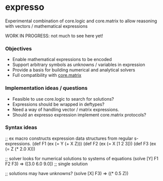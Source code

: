 expresso
========

Experimental combination of core.logic and core.matrix to allow reasoning with vectors / mathematical expressions

WORK IN PROGRESS: not much to see here yet!

### Objectives

 - Enable mathematical expressions to be encoded
 - Support arbitrary symbols as unknowns / variables in expression
 - Provide a basis for building numerical and analytical solvers
 - Full compatibility with [core.matrix](https://github.com/mikera/matrix-api)
 
 
### Implementation ideas / questions

 - Feasible to use core.logic to search for solutions?
 - Expressions should be wrapped in deftypes?
 - Need a way of handling vector / matrix expressions. 
 - Should an expresso expression implement core.matrix protocols? 
 
### Syntax ideas

;; ex macro constructs expression data structures from regular s-expressions. 
(def F1 (ex (= Y (+ X Z)))
(def F2 (ex (= X [1 2 3]))
(def F3 (ex (= Z (* 2.0 X)))

;; solver looks for numerical solutions to systems of equations
(solve [Y] F1 F2 F3)
=> ([3.0 6.0 9.0])         ;; single solution

;; solutions may have unknowns?
(solve [X] F3)
=> ((* 0.5 Z))



